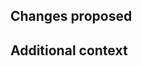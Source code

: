 <!-- If this is your first time, please read our contribution guidelines: (https://github.com/joaaoeu/joaao.eu/blob/master/.github/CONTRIBUTING.md) -->

<!-- Verify first that your pull request is not already proposed. -->

<!-- Refrain from using any language other than English -->

<!-- Ensure you have added or ran the appropriate tests for your PR. -->

<!-- If possible complete *all* sections as described. Don't remove any section. -->

## Changes proposed

<!--- Describe the change below, including rationale and design decisions. -->

<!--- Include "Fixes #[issue_number]" if you are fixing an existing issue. -->

## Additional context

<!-- Add any other context or screenshots about the feature request here. -->

